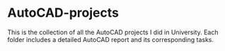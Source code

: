 # AutoCAD-projects
This is the collection of all the AutoCAD projects I did in University.
Each folder includes a detailed AutoCAD report and its corresponding tasks.
